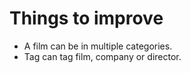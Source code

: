 Things to improve
=================
* A film can be in multiple categories.
* Tag can tag film, company or director.

